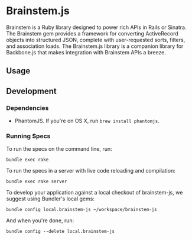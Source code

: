 # Brainstem.js

Brainstem is a Ruby library designed to power rich APIs in Rails or Sinatra. The Brainstem gem provides a framework for converting
ActiveRecord objects into structured JSON, complete with user-requested sorts, filters,
and association loads.  The Brainstem.js library is a companion library for Backbone.js that makes integration with Brainstem APIs a breeze.

## Usage






## Development

### Dependencies

  - PhantomJS. If you're on OS X, run `brew install phantomjs`.

### Running Specs

To run the specs on the command line, run:

    bundle exec rake

To run the specs in a server with live code reloading and compilation:

    bundle exec rake server

To develop your application against a local checkout of brainstem-js, we suggest using Bundler's local gems:

    bundle config local.brainstem-js ~/workspace/brainstem-js

And when you're done, run:

    bundle config --delete local.brainstem-js

